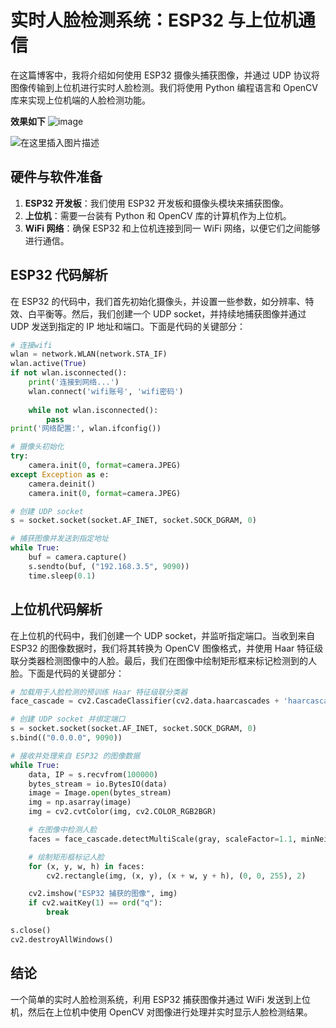 # 实时人脸检测系统：ESP32 与上位机通信

在这篇博客中，我将介绍如何使用 ESP32 摄像头捕获图像，并通过 UDP 协议将图像传输到上位机进行实时人脸检测。我们将使用 Python 编程语言和 OpenCV 库来实现上位机端的人脸检测功能。

**效果如下**
![image](https://github.com/1589326497/Real-time-face-detection-system/assets/113960039/6aba8e2c-e434-4d4e-a744-6dadd6ad44f8)


![在这里插入图片描述](https://img-blog.csdnimg.cn/direct/3445b077ae7448cb85273482c902c27b.png)



## 硬件与软件准备

1. **ESP32 开发板**：我们使用 ESP32 开发板和摄像头模块来捕获图像。
2. **上位机**：需要一台装有 Python 和 OpenCV 库的计算机作为上位机。
3. **WiFi 网络**：确保 ESP32 和上位机连接到同一 WiFi 网络，以便它们之间能够进行通信。

## ESP32 代码解析

在 ESP32 的代码中，我们首先初始化摄像头，并设置一些参数，如分辨率、特效、白平衡等。然后，我们创建一个 UDP socket，并持续地捕获图像并通过 UDP 发送到指定的 IP 地址和端口。下面是代码的关键部分：

```python
# 连接wifi
wlan = network.WLAN(network.STA_IF)
wlan.active(True)
if not wlan.isconnected():
    print('连接到网络...')
    wlan.connect('wifi账号', 'wifi密码')
    
    while not wlan.isconnected():
        pass
print('网络配置:', wlan.ifconfig())

# 摄像头初始化
try:
    camera.init(0, format=camera.JPEG)
except Exception as e:
    camera.deinit()
    camera.init(0, format=camera.JPEG)

# 创建 UDP socket
s = socket.socket(socket.AF_INET, socket.SOCK_DGRAM, 0)

# 捕获图像并发送到指定地址
while True:
    buf = camera.capture()
    s.sendto(buf, ("192.168.3.5", 9090))
    time.sleep(0.1)
```

## 上位机代码解析

在上位机的代码中，我们创建一个 UDP socket，并监听指定端口。当收到来自 ESP32 的图像数据时，我们将其转换为 OpenCV 图像格式，并使用 Haar 特征级联分类器检测图像中的人脸。最后，我们在图像中绘制矩形框来标记检测到的人脸。下面是代码的关键部分：

```python
# 加载用于人脸检测的预训练 Haar 特征级联分类器
face_cascade = cv2.CascadeClassifier(cv2.data.haarcascades + 'haarcascade_frontalface_default.xml')

# 创建 UDP socket 并绑定端口
s = socket.socket(socket.AF_INET, socket.SOCK_DGRAM, 0)
s.bind(("0.0.0.0", 9090))

# 接收并处理来自 ESP32 的图像数据
while True:
    data, IP = s.recvfrom(100000)
    bytes_stream = io.BytesIO(data)
    image = Image.open(bytes_stream)
    img = np.asarray(image)
    img = cv2.cvtColor(img, cv2.COLOR_RGB2BGR)

    # 在图像中检测人脸
    faces = face_cascade.detectMultiScale(gray, scaleFactor=1.1, minNeighbors=5, minSize=(30, 30))

    # 绘制矩形框标记人脸
    for (x, y, w, h) in faces:
        cv2.rectangle(img, (x, y), (x + w, y + h), (0, 0, 255), 2)

    cv2.imshow("ESP32 捕获的图像", img)
    if cv2.waitKey(1) == ord("q"):
        break

s.close()
cv2.destroyAllWindows()
```

## 结论

一个简单的实时人脸检测系统，利用 ESP32 捕获图像并通过 WiFi 发送到上位机，然后在上位机中使用 OpenCV 对图像进行处理并实时显示人脸检测结果。

